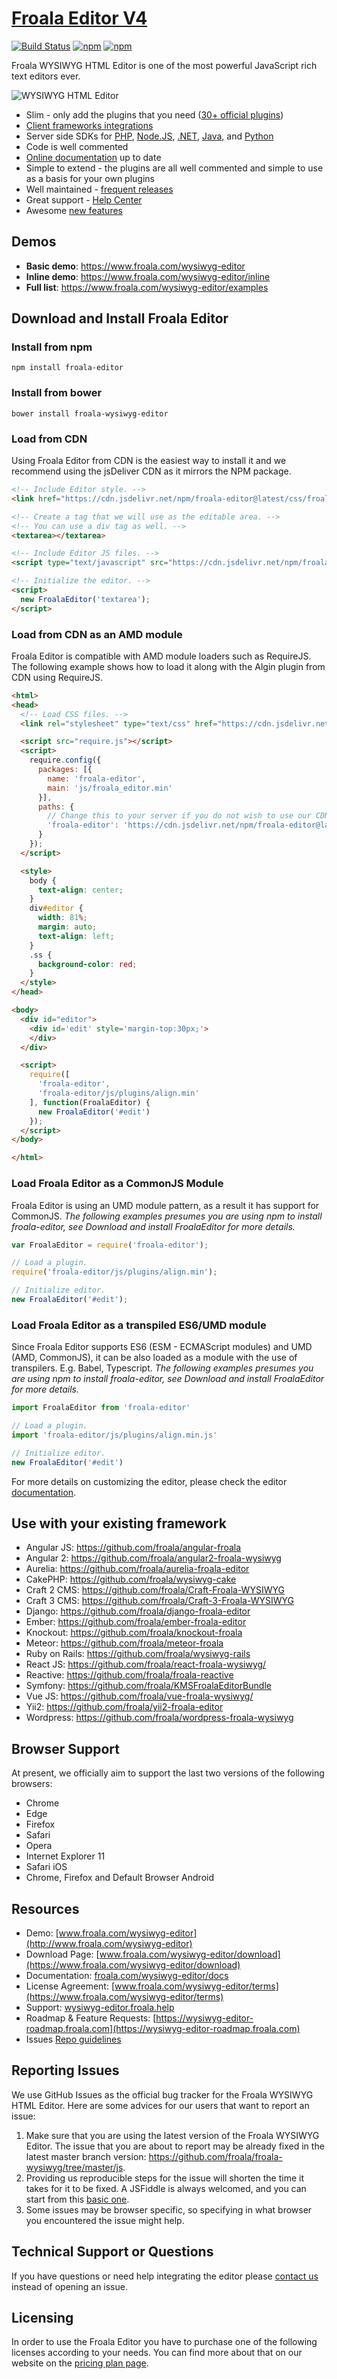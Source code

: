 # [Froala Editor V4](https://www.froala.com/wysiwyg-editor)

[![Build Status](https://api.travis-ci.com/froala-labs/froala-editor-js-2.svg?token=RmiyW7AecDyQ8ja7VMDj&branch=master)](https://travis-ci.com/froala-labs/froala-editor-js-2)
[![npm](https://img.shields.io/npm/dm/froala-editor.svg)](https://www.npmjs.com/package/froala-editor)
[![npm](https://img.shields.io/npm/v/froala-editor.svg)](https://www.npmjs.com/package/froala-editor)

Froala WYSIWYG HTML Editor is one of the most powerful JavaScript rich text editors ever.

![WYSIWYG HTML Editor](https://raw.githubusercontent.com/froala/wysiwyg-editor/master/editor.jpg)

- Slim - only add the plugins that you need ([30+ official plugins](https://www.froala.com/wysiwyg-editor/docs/plugins))
- [Client frameworks integrations](https://www.froala.com/wysiwyg-editor/docs/framework-plugins/)
- Server side SDKs for [PHP](https://www.froala.com/wysiwyg-editor/docs/sdks/php), [Node.JS](https://www.froala.com/wysiwyg-editor/docs/sdks/nodejs),  [.NET](https://www.froala.com/wysiwyg-editor/docs/sdks/dotnet), [Java](https://www.froala.com/wysiwyg-editor/docs/sdks/java), and [Python](https://www.froala.com/wysiwyg-editor/docs/sdks/python)
- Code is well commented
- [Online documentation](https://www.froala.com/wysiwyg-editor/docs) up to date
- Simple to extend - the plugins are all well commented and simple to use as a basis for your own plugins
- Well maintained - [frequent releases](https://www.froala.com/wysiwyg-editor/changelog)
- Great support - [Help Center](https://wysiwyg-editor.froala.help)
- Awesome [new features](https://wysiwyg-editor-roadmap.froala.com)
​


## Demos

- **Basic demo**: https://www.froala.com/wysiwyg-editor
- **Inline demo**: https://www.froala.com/wysiwyg-editor/inline
- **Full list**: https://www.froala.com/wysiwyg-editor/examples



## Download and Install Froala Editor

### Install from npm

```
npm install froala-editor
```

### Install from bower

```
bower install froala-wysiwyg-editor
```

### Load from CDN
Using Froala Editor from CDN is the easiest way to install it and we recommend using the jsDeliver CDN as it mirrors the NPM package. 

```html
<!-- Include Editor style. -->
<link href="https://cdn.jsdelivr.net/npm/froala-editor@latest/css/froala_editor.pkgd.min.css" rel="stylesheet" type="text/css" />

<!-- Create a tag that we will use as the editable area. -->
<!-- You can use a div tag as well. -->
<textarea></textarea>

<!-- Include Editor JS files. -->
<script type="text/javascript" src="https://cdn.jsdelivr.net/npm/froala-editor@latest/js/froala_editor.pkgd.min.js"></script>

<!-- Initialize the editor. -->
<script>
  new FroalaEditor('textarea');
</script>
```



### Load from CDN as an AMD module
Froala Editor is compatible with AMD module loaders such as RequireJS. The following example shows how to load it along with the Algin plugin from CDN using RequireJS.
```html
<html>
<head>
  <!-- Load CSS files. -->
  <link rel="stylesheet" type="text/css" href="https://cdn.jsdelivr.net/npm/froala-editor@latest/css/froala_editor.css">

  <script src="require.js"></script>
  <script>
    require.config({
      packages: [{
        name: 'froala-editor',
        main: 'js/froala_editor.min'
      }],
      paths: {
        // Change this to your server if you do not wish to use our CDN.
        'froala-editor': 'https://cdn.jsdelivr.net/npm/froala-editor@latest'
      }
    });
  </script>

  <style>
    body {
      text-align: center;
    }
    div#editor {
      width: 81%;
      margin: auto;
      text-align: left;
    }
    .ss {
      background-color: red;
    }
  </style>
</head>

<body>
  <div id="editor">
    <div id='edit' style='margin-top:30px;'>
    </div>
  </div>

  <script>
    require([
      'froala-editor',
      'froala-editor/js/plugins/align.min'
    ], function(FroalaEditor) {
      new FroalaEditor('#edit')
    });
  </script>
</body>

</html>
```



### Load Froala Editor as a CommonJS Module
Froala Editor is using an UMD module pattern, as a result it has support for CommonJS. *The following examples presumes you are using npm to install froala-editor, see Download and install FroalaEditor for more details.*

```javascript
var FroalaEditor = require('froala-editor');

// Load a plugin.
require('froala-editor/js/plugins/align.min');

// Initialize editor.
new FroalaEditor('#edit');
```



### Load Froala Editor as a transpiled ES6/UMD module
Since Froala Editor supports ES6 (ESM - ECMAScript modules) and UMD (AMD, CommonJS), it can be also loaded as a module with the use of transpilers. E.g. Babel, Typescript. *The following examples presumes you are using npm to install froala-editor, see Download and install FroalaEditor for more details.*

```javascript
import FroalaEditor from 'froala-editor'

// Load a plugin.
import 'froala-editor/js/plugins/align.min.js'

// Initialize editor.
new FroalaEditor('#edit')
```

For more details on customizing the editor, please check the editor [documentation](https://www.froala.com/wysiwyg-editor/docs).



## Use with your existing framework

- Angular JS: https://github.com/froala/angular-froala
- Angular 2: https://github.com/froala/angular2-froala-wysiwyg
- Aurelia: https://github.com/froala/aurelia-froala-editor
- CakePHP: https://github.com/froala/wysiwyg-cake
- Craft 2 CMS: https://github.com/froala/Craft-Froala-WYSIWYG
- Craft 3 CMS: https://github.com/froala/Craft-3-Froala-WYSIWYG
- Django: https://github.com/froala/django-froala-editor
- Ember: https://github.com/froala/ember-froala-editor
- Knockout: https://github.com/froala/knockout-froala
- Meteor: https://github.com/froala/meteor-froala
- Ruby on Rails: https://github.com/froala/wysiwyg-rails
- React JS: https://github.com/froala/react-froala-wysiwyg/
- Reactive: https://github.com/froala/froala-reactive
- Symfony: https://github.com/froala/KMSFroalaEditorBundle
- Vue JS: https://github.com/froala/vue-froala-wysiwyg/
- Yii2: https://github.com/froala/yii2-froala-editor
- Wordpress: https://github.com/froala/wordpress-froala-wysiwyg




## Browser Support

At present, we officially aim to support the last two versions of the following browsers:

- Chrome
- Edge
- Firefox
- Safari
- Opera
- Internet Explorer 11
- Safari iOS
- Chrome, Firefox and Default Browser Android



## Resources

- Demo: [www.froala.com/wysiwyg-editor](http://www.froala.com/wysiwyg-editor)
- Download Page: [www.froala.com/wysiwyg-editor/download](https://www.froala.com/wysiwyg-editor/download)
- Documentation:  [froala.com/wysiwyg-editor/docs](https://www.froala.com/wysiwyg-editor/docs)
- License Agreement: [www.froala.com/wysiwyg-editor/terms](https://www.froala.com/wysiwyg-editor/terms)
- Support: [wysiwyg-editor.froala.help](https://wysiwyg-editor.froala.help/hc/en-us)
- Roadmap & Feature Requests: [https://wysiwyg-editor-roadmap.froala.com](https://wysiwyg-editor-roadmap.froala.com)
- Issues [Repo guidelines](https://github.com/highcharts/highcharts/blob/master/repo-guidelines.md)




## Reporting Issues

We use GitHub Issues as the official bug tracker for the Froala WYSIWYG HTML Editor. Here are some advices for our users that want to report an issue:

1. Make sure that you are using the latest version of the Froala WYSIWYG Editor. The issue that you are about to report may be already fixed in the latest master branch version: https://github.com/froala/froala-wysiwyg/tree/master/js.
2. Providing us reproducible steps for the issue will shorten the time it takes for it to be fixed. A JSFiddle is always welcomed, and you can start from this [basic one](https://jsfiddle.net/froala/wc5c3jhk/).
3. Some issues may be browser specific, so specifying in what browser you encountered the issue might help.




## Technical Support or Questions

If you have questions or need help integrating the editor please [contact us](https://www.froala.com/wysiwyg-editor/contact) instead of opening an issue.



## Licensing

In order to use the Froala Editor you have to purchase one of the following licenses according to your needs. You can find more about that on our website on the [pricing plan page](https://www.froala.com/wysiwyg-editor/pricing).
